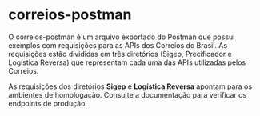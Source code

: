 <h1>correios-postman</h1>

<p>O correios-postman é um arquivo exportado do Postman que possui exemplos com requisições para as APIs dos Correios do Brasil. As requisições estão divididas em três diretórios (Sigep, Precificador e Logística Reversa) que representam cada uma das APIs utilizadas pelos Correios.</p>

<p>As requisições dos diretórios <b>Sigep</b> e <b>Logística Reversa</b> apontam para os ambientes de homologação. Consulte a documentação para verificar os endpoints de produção.</p>
